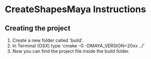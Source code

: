 # CreateShapesMaya Instructions

## Creating the project

1. Create a new folder called 'build'.
2. In Terminal (OSX) type 'cmake -G -DMAYA_VERSION=20xx ../'
3. Now you can find the project file inside the build folder.